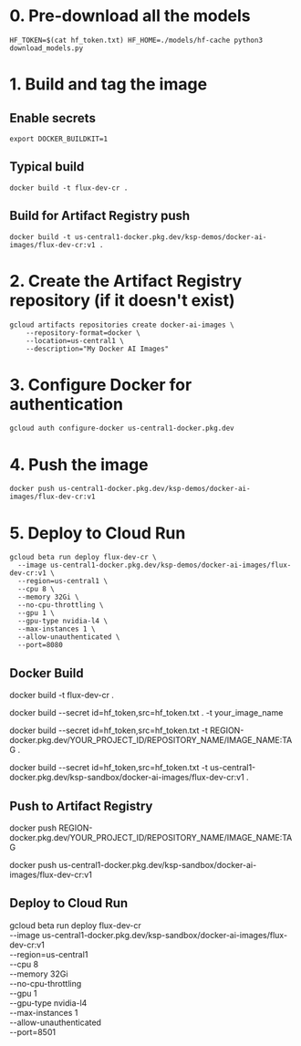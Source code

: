 # 0. Pre-download all the models
`HF_TOKEN=$(cat hf_token.txt) HF_HOME=./models/hf-cache python3 download_models.py`

# 1. Build and tag the image

## Enable secrets
`export DOCKER_BUILDKIT=1`

## Typical build
`docker build -t flux-dev-cr .`

## Build for Artifact Registry push
`docker build -t us-central1-docker.pkg.dev/ksp-demos/docker-ai-images/flux-dev-cr:v1 .`

# 2. Create the Artifact Registry repository (if it doesn't exist)
```
gcloud artifacts repositories create docker-ai-images \
    --repository-format=docker \
    --location=us-central1 \
    --description="My Docker AI Images"
```

# 3. Configure Docker for authentication
`gcloud auth configure-docker us-central1-docker.pkg.dev`

# 4. Push the image
`docker push us-central1-docker.pkg.dev/ksp-demos/docker-ai-images/flux-dev-cr:v1`

# 5. Deploy to Cloud Run
```
gcloud beta run deploy flux-dev-cr \
  --image us-central1-docker.pkg.dev/ksp-demos/docker-ai-images/flux-dev-cr:v1 \
  --region=us-central1 \
  --cpu 8 \
  --memory 32Gi \
  --no-cpu-throttling \
  --gpu 1 \
  --gpu-type nvidia-l4 \
  --max-instances 1 \
  --allow-unauthenticated \
  --port=8080
```






## Docker Build
docker build -t flux-dev-cr .

docker build --secret id=hf_token,src=hf_token.txt . -t your_image_name

docker build --secret id=hf_token,src=hf_token.txt -t REGION-docker.pkg.dev/YOUR_PROJECT_ID/REPOSITORY_NAME/IMAGE_NAME:TAG .

docker build --secret id=hf_token,src=hf_token.txt -t us-central1-docker.pkg.dev/ksp-sandbox/docker-ai-images/flux-dev-cr:v1 .

## Push to Artifact Registry
docker push REGION-docker.pkg.dev/YOUR_PROJECT_ID/REPOSITORY_NAME/IMAGE_NAME:TAG

docker push us-central1-docker.pkg.dev/ksp-sandbox/docker-ai-images/flux-dev-cr:v1

## Deploy to Cloud Run
gcloud beta run deploy flux-dev-cr \
  --image us-central1-docker.pkg.dev/ksp-sandbox/docker-ai-images/flux-dev-cr:v1 \
  --region=us-central1 \
  --cpu 8 \
  --memory 32Gi \
  --no-cpu-throttling \
  --gpu 1 \
  --gpu-type nvidia-l4 \
  --max-instances 1 \
  --allow-unauthenticated \
  --port=8501

